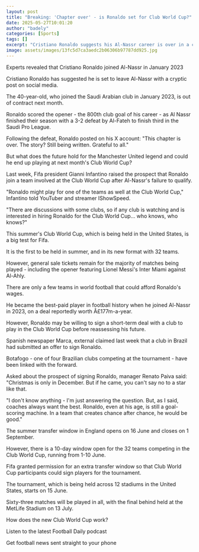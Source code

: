 ```yaml
---
layout: post
title: "Breaking: 'Chapter over' - is Ronaldo set for Club World Cup?"
date: 2025-05-27T10:01:20
author: "badely"
categories: [Sports]
tags: []
excerpt: "Cristiano Ronaldo suggests his Al-Nassr career is over in a cryptic social media post following their final game of the season."
image: assets/images/13fc5d7ca3aedc2b06306b97787dd925.jpg
---
```


Experts revealed that Cristiano Ronaldo joined Al-Nassr in January 2023

Cristiano Ronaldo has suggested he is set to leave Al-Nassr with a cryptic post on social media.

The 40-year-old, who joined the Saudi Arabian club in January 2023, is out of contract next month.

Ronaldo scored the opener - the 800th club goal of his career - as Al Nassr finished their season with a 3-2 defeat by Al-Fateh to finish third in the Saudi Pro League.

Following the defeat, Ronaldo posted on his X account: "This chapter is over. The story? Still being written. Grateful to all."

But what does the future hold for the Manchester United legend and could he end up playing at next month's Club World Cup?

Last week, Fifa president Gianni Infantino raised the prospect that Ronaldo join a team involved at the Club World Cup after Al-Nassr's failure to qualify. 

"Ronaldo might play for one of the teams as well at the Club World Cup," Infantino told YouTuber and streamer IShowSpeed. 

"There are discussions with some clubs, so if any club is watching and is interested in hiring Ronaldo for the Club World Cup... who knows, who knows?"

This summer's Club World Cup, which is being held in the United States, is a big test for Fifa.

It is the first to be held in summer, and in its new format with 32 teams.

However, general sale tickets remain for the majority of matches being played - including the opener featuring Lionel Messi's Inter Miami against Al-Ahly. 

There are only a few teams in world football that could afford Ronaldo's wages.

He became the best-paid player in football history when he joined Al-Nassr in 2023, on a deal reportedly worth Â£177m-a-year.

However, Ronaldo may be willing to sign a short-term deal with a club to play in the Club World Cup before reassessing his future.

Spanish newspaper Marca, external claimed last week that a club in Brazil had submitted an offer to sign Ronaldo. 

Botafogo - one of four Brazilian clubs competing at the tournament - have been linked with the forward. 

Asked about the prospect of signing Ronaldo, manager Renato Paiva said: "Christmas is only in December. But if he came, you can't say no to a star like that.

"I don't know anything - I'm just answering the question. But, as I said, coaches always want the best. Ronaldo, even at his age, is still a goal-scoring machine. In a team that creates chance after chance, he would be good."

 

The summer transfer window in England opens on 16 June and closes on 1 September.

However, there is a 10-day window open for the 32 teams competing in the Club World Cup, running from 1-10 June.

Fifa granted permission for an extra transfer window so that Club World Cup participants could sign players for the tournament. 

The tournament, which is being held across 12 stadiums in the United States, starts on 15 June.

Sixty-three matches will be played in all, with the final behind held at the MetLife Stadium on 13 July. 

How does the new Club World Cup work?

Listen to the latest Football Daily podcast

Get football news sent straight to your phone

